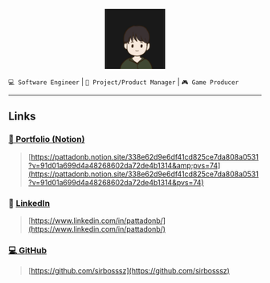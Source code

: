 <p align="center">
  <img width="120px" src="portfolio_image/profile_black.jpg" />
</p>

`💻 Software Engineer` | `💼 Project/Product Manager` | `🎮 Game Producer`

---

## Links

### [📒 Portfolio (Notion)](https://pattadonb.notion.site/338e62d9e6df41cd825ce7da808a0531?v=91d01a699d4a48268602da72de4b1314&pvs=74)

> [https://pattadonb.notion.site/338e62d9e6df41cd825ce7da808a0531?v=91d01a699d4a48268602da72de4b1314&amp;pvs=74](https://pattadonb.notion.site/338e62d9e6df41cd825ce7da808a0531?v=91d01a699d4a48268602da72de4b1314&pvs=74)

### 👥 [LinkedIn](https://www.linkedin.com/in/pattadonb/)

> [https://www.linkedin.com/in/pattadonb/](https://www.linkedin.com/in/pattadonb/)

### [💻 GitHub](https://github.com/sirbosssz)

> [https://github.com/sirbosssz](https://github.com/sirbosssz)
